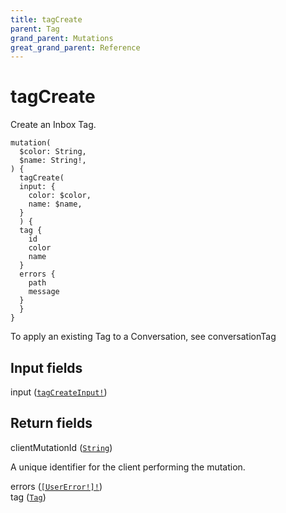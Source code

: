 ```yaml
---
title: tagCreate
parent: Tag
grand_parent: Mutations
great_grand_parent: Reference
---
```


# tagCreate

Create an Inbox Tag.

```
mutation(
  $color: String,
  $name: String!,
) {
  tagCreate(
  input: {
    color: $color,
    name: $name,
  }
  ) {
  tag {
    id
    color
    name
  }
  errors {
    path
    message
  }
  }
}
```

To apply an existing Tag to a Conversation, see conversationTag

## Input fields

<div class="field-entry ">
  <span id="input" class="field-name anchored">input (<code><a href="/docs/reference/input_object/tag/tag_create_input">tagCreateInput!</a></code>)</span>

  <div class="description-wrapper">

  </div>
</div>

## Return fields

<div class="field-entry ">
  <span id="client_mutation_id" class="field-name anchored">clientMutationId (<code><a href="/docs/reference/scalar/string">String</a></code>)</span>

  <div class="description-wrapper">
   <p>A unique identifier for the client performing the mutation.</p>

  </div>
</div>

<div class="field-entry ">
  <span id="errors" class="field-name anchored">errors (<code><a href="/docs/reference/object/user_error">[UserError!]!</a></code>)</span>

  <div class="description-wrapper">

  </div>
</div>

<div class="field-entry ">
  <span id="tag" class="field-name anchored">tag (<code><a href="/docs/reference/object/tag">Tag</a></code>)</span>

  <div class="description-wrapper">

  </div>
</div>

